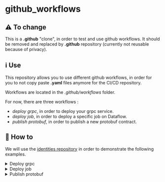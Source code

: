 # github_workflows

## :warning: To change
This is a **.github** "clone", in order to test and use github workflows. 
It should be removed and replaced by **.github** repository (currently not reusable because of privacy).

## :information_source: Use

This repository allows you to use different github workflows, in order for you to not copy paste **.yaml** files anymore for the CI/CD repository.

Workflows are located in the _.github/workflows_ folder.

For now, there are three workflows :

 - _deploy grpc_, in order to deploy your grpc service.
 - _deploy job_, in order to deploy a specific job on Dataflow.
 - _publish protobuf_, in order to publish a new protobuf contract.


## :green_book: How to

We will use the [identities repository](https://github.com/Attraqt/identities/tree/master/.github/workflows) in order to demonstrate the following examples.

<details>

<summary> Deploy grpc </summary>

The workflow is located [here](https://github.com/Attraqt/github_workflows/blob/main/.github/workflows/deploy-grpc.yml).

#### Inputs

| Input           | Description        | Example      |
|-----------------|--------------------|--------------|
| **module_name** | Name of the module | _identities_ |
| **service_name** | Name of the service | _config-grpc_, for [deploy-config-grpc](https://github.com/Attraqt/identities/blob/master/.github/workflows/deploy-config-grpc.yml) |


#### Secrets

| Secret                              | 
|-------------------------------------|
| GCP_PUBLISHER_SERVICE_ACCOUNT_KEY   |
| GH_PACKAGES_READ_ACCESS_TOKEN       |
| GH_DEPLOYMENT_CREATION_ACCESS_TOKEN |

</details>

<details>

<summary> Deploy job </summary>

The workflow is located [here](https://github.com/Attraqt/github_workflows/blob/main/.github/workflows/deploy-job.yml).

#### Inputs

| Input       | Description        | Example                                                                                                                                                  |
|-------------|--------------------|----------------------------------------------------------------------------------------------------------------------------------------------------------|
| **module_name** | Name of the module | _identities_                                                                                                                                             |
| **job_name**    | Name of the job    | _user-merges-router_, for [deploy-jobs-user-merges-router](https://github.com/Attraqt/identities/blob/master/.github/workflows/deploy-jobs-user-merges-router.yml) |

#### Secrets

| Secret                              | 
|-------------------------------------|
| GCP_PUBLISHER_SERVICE_ACCOUNT_KEY   |
| GH_PACKAGES_READ_ACCESS_TOKEN       |
| GH_DEPLOYMENT_CREATION_ACCESS_TOKEN |

</details>

<details>

<summary>Publish protobuf</summary>

The workflow is located [here](https://github.com/Attraqt/github_workflows/blob/main/.github/workflows/publish-protobuf.yml).

#### Inputs

| Input            | Description         | Example                                                                                                                             |
|------------------|---------------------|-------------------------------------------------------------------------------------------------------------------------------------|
| **module_name**  | Name of the module  | _identities_                                                                                                                        |

#### Secrets

| Secret                              | 
|-------------------------------------|
| GCP_PUBLISHER_SERVICE_ACCOUNT_KEY   |
| GITHUB_TOKEN                        |

</details>